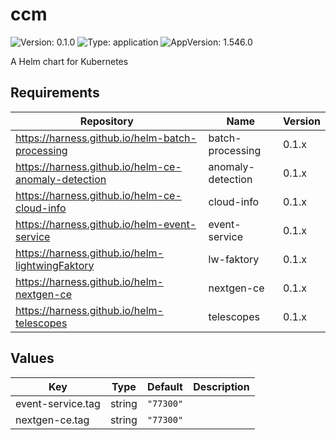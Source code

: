 # ccm

![Version: 0.1.0](https://img.shields.io/badge/Version-0.1.0-informational?style=flat-square) ![Type: application](https://img.shields.io/badge/Type-application-informational?style=flat-square) ![AppVersion: 1.546.0](https://img.shields.io/badge/AppVersion-1.546.0-informational?style=flat-square)

A Helm chart for Kubernetes

## Requirements

| Repository | Name | Version |
|------------|------|---------|
| https://harness.github.io/helm-batch-processing | batch-processing | 0.1.x |
| https://harness.github.io/helm-ce-anomaly-detection | anomaly-detection | 0.1.x |
| https://harness.github.io/helm-ce-cloud-info | cloud-info | 0.1.x |
| https://harness.github.io/helm-event-service | event-service | 0.1.x |
| https://harness.github.io/helm-lightwingFaktory | lw-faktory | 0.1.x |
| https://harness.github.io/helm-nextgen-ce | nextgen-ce | 0.1.x |
| https://harness.github.io/helm-telescopes | telescopes | 0.1.x |

## Values

| Key | Type | Default | Description |
|-----|------|---------|-------------|
| event-service.tag | string | `"77300"` |  |
| nextgen-ce.tag | string | `"77300"` |  |

